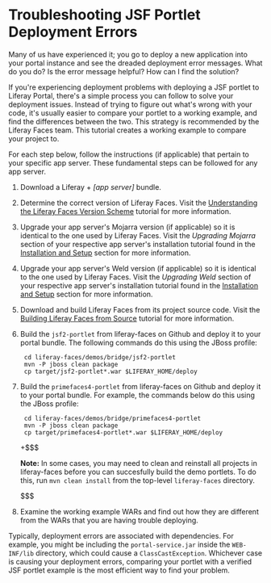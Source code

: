 # Troubleshooting JSF Portlet Deployment Errors

Many of us have experienced it; you go to deploy a new application into your
portal instance and see the dreaded deployment error messages. What do you do?
Is the error message helpful? How can I find the solution?

If you're experiencing deployment problems with deploying a JSF portlet to
Liferay Portal, there's a simple process you can follow to solve your deployment
issues. Instead of trying to figure out what's wrong with your code, it's
usually easier to compare your portlet to a working example, and find the
differences between the two. This strategy is recommended by the Liferay Faces
team. This tutorial creates a working example to compare your project to.

For each step below, follow the instructions (if applicable) that pertain to
your specific app server. These fundamental steps can be followed for any app
server.

1. Download a Liferay + *[app server]* bundle.

2. Determine the correct version of Liferay Faces. Visit the
   [Understanding the Liferay Faces Version Scheme](/develop/tutorials/-/knowledge_base/6-2/understanding-the-liferay-faces-version-scheme)
   tutorial for more information.

3. Upgrade your app server's Mojarra version (if applicable) so it is identical
   to the one used by Liferay Faces. Visit the *Upgrading Mojarra* section of
   your respective app server's installation tutorial found in the
   [Installation and Setup](/discover/deployment/-/knowledge_base/6-2/installation-and-setup)
   section for more information.

4. Upgrade your app server's Weld version (if applicable) so it is identical
   to the one used by Liferay Faces. Visit the *Upgrading Weld* section of
   your respective app server's installation tutorial found in the
   [Installation and Setup](/discover/deployment/-/knowledge_base/6-2/installation-and-setup)
   section for more information.

5. Download and build Liferay Faces from its project source code. Visit the
   [Building Liferay Faces from Source](/develop/tutorials/-/knowledge_base/6-2/building-liferay-faces-from-source)
   tutorial for more information.

6. Build the `jsf2-portlet` from liferay-faces on Github and deploy it to your
   portal bundle. The following commands do this using the JBoss profile:

        cd liferay-faces/demos/bridge/jsf2-portlet
        mvn -P jboss clean package
        cp target/jsf2-portlet*.war $LIFERAY_HOME/deploy

7. Build the `primefaces4-portlet` from liferay-faces on Github and deploy it to
   your portal bundle. For example, the commands below do this using the JBoss
   profile:

        cd liferay-faces/demos/bridge/primefaces4-portlet
        mvn -P jboss clean package
        cp target/primefaces4-portlet*.war $LIFERAY_HOME/deploy

    +$$$

    **Note:** In some cases, you may need to clean and reinstall all projects in
    liferay-faces before you can succesfully build the demo portlets. To do
    this, run `mvn clean install` from the top-level `liferay-faces` directory.

    $$$

8. Examine the working example WARs and find out how they are different from the
   WARs that you are having trouble deploying.

Typically, deployment errors are associated with dependencies. For example, you
might be including the `portal-service.jar` inside the `WEB-INF/lib` directory,
which could cause a `ClassCastException`. Whichever case is causing your
deployment errors, comparing your portlet with a verified JSF portlet example is
the most efficient way to find your problem.

